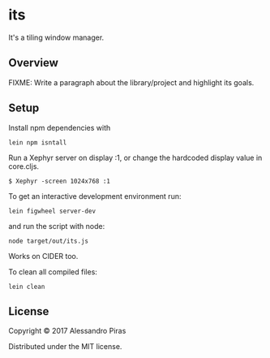 # its

It's a tiling window manager.

## Overview

FIXME: Write a paragraph about the library/project and highlight its goals.

## Setup
Install npm dependencies with

    lein npm isntall

Run a Xephyr server on display :1, or change the hardcoded display value in core.cljs.

    $ Xephyr -screen 1024x768 :1

To get an interactive development environment run:

    lein figwheel server-dev

and run the script with node:

    node target/out/its.js


Works on CIDER too.

To clean all compiled files:

    lein clean


## License

Copyright © 2017 Alessandro Piras

Distributed under the MIT license.
